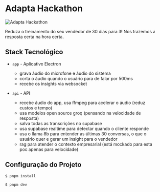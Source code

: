 # Adapta Hackathon

![Adapta Hackathon](./github/images/banner.png)

Reduza o treinamento do seu vendedor de 30 dias para 3! Nos trazemos a resposta certa na hora certa.

## Stack Tecnológico

- `app` - Aplicativo Electron
  - grava áudio do microfone e áudio do sistema
  - corta o áudio quando o usuário para de falar por 500ms
  - recebe os insights via websocket

- `api` - API
  - recebe áudio do app, usa ffmpeg para acelerar o áudio (reduz custos e tempo)
  - usa modelos open source groq (pensando na velocidade de resposta)
  - salva todas as transcrições no supabase
  - usa supabase realtime para detectar quando o cliente responde
  - usa o llama 8b para entender as últimas 30 conversas, o que o usuário quer e gerar um insight para o vendedor
  - rag para atender o contexto empresarial (está mockado para esta poc apenas para velocidade)

## Configuração do Projeto

```bash
$ pnpm install
```

```bash
$ pnpm dev
```
